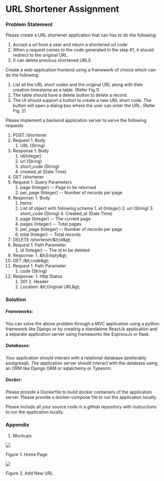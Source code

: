 # URL Shortener Assignment

### Problem Statement

Please create a URL shortener application that can has to do the following:

1. Accept a url from a user and return a shortened url code
2. When a request comes to the code generated in the step #1, it should redirect to the original URL.
3. It can delete previous shortened URLS

Create a web application frontend using a framework of choice which can do the following:

1. List all the URL short codes and the original URL along with their creation timestamp as a table. (Refer Fig 1)
2. The table should have a delete button to delete a record.
3. The UI should support a button to create a new URL short code. The button will open a dialog box where the user can enter the URL. (Refer Fig. 2)

Please implement a backend application server to serve the following requests

1. POST /shortener
  1. Request
    1. Body
      1. URL (String)
  2. Response
    1. Body
      1. id(Integer)
      2. url (String)
      3. short\_code (String)
      4. created\_at (Date Time)
2. GET /shortener
  1. Request
    1. Query Parameters
      1. page (Integer) -- Page to be returned
      2. per\_page (Integer) -- Number of records per page
  2. Response:
    1. Body
      1. Items:
        1. List of object with following schema
          1. id (Integer)
          2. url (String)
          3. short\_code (String)
          4. Created\_at (Date Time)
        2. page (Integer) -- The current page
        3. pages (Integer) -- Total pages
        4. per\_page (Integer) -- Number of records per page
        5. total (Integer) -- Total records
3. DELETE /shortener/\&lt;id\&gt;
  1. Request
    1. Path Parameter
      1. id (Integer) -- The id to be deleted
  2. Response:
    1. \&lt;Empty\&gt;
4. GET /\&lt;code\&gt;
  1. Request
    1. Path Parameter
      1. code (String)
  2. Response:
    1. Http Status
      1. 301
    2. Header
      1. Location: \&lt;Original URL\&gt;

### Solution

##### Frameworks:

You can solve the above problem through a MVC application using a python framework like Django or by creating a standalone ReactJs application and a separate application server using frameworks like ExpressJs or flask.

##### Databases:

Your application should interact with a relational database (preferably postgresql). The application server should interact with the database using an ORM like Django ORM or sqlalchemy or Typeorm.

##### Docker:

Please provide a Dockerfile to build docker containers of the application server. Please provide a docker-compose file to run the application locally.

Please include all your source code in a github repository with instructions to run the application locally.

### Appendix

1. Mockups

![](RackMultipart20211119-4-se9v8j_html_f99149fec1980093.png)

Figure 1: Home Page

![](RackMultipart20211119-4-se9v8j_html_30daa86cd2bdcb39.png)

Figure 2. Add New URL